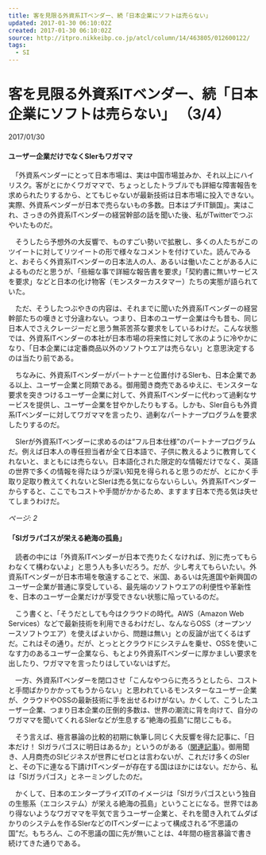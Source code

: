 ```yaml
---
title: 客を見限る外資系ITベンダー、続「日本企業にソフトは売らない」
updated: 2017-01-30 06:10:02Z
created: 2017-01-30 06:10:02Z
source: http://itpro.nikkeibp.co.jp/atcl/column/14/463805/012600122/
tags:
  - SI
---
```


#  客を見限る外資系ITベンダー、続「日本企業にソフトは売らない」 （3/4）

2017/01/30

#### ユーザー企業だけでなくSIerもワガママ

　「外資系ベンダーにとって日本市場は、実は中国市場並みか、それ以上にハイリスク。客がとにかくワガママで、ちょっとしたトラブルでも詳細な障害報告を求められたりするから、とてもじゃないが最新技術は日本市場に投入できない。実際、外資系ベンダーが日本で売らないもの多数。日本はプチIT鎖国」。実はこれ、さっきの外資系ITベンダーの経営幹部の話を聞いた後、私がTwitterでつぶやいたものだ。

　そうしたら予想外の大反響で、ものすごい勢いで拡散し、多くの人たちがこのツイートに対してリツイートの形で様々なコメントを付けていた。読んでみると、おそらく外資系ITベンダーの日本法人の人、あるいは働いたことがある人によるものだと思うが、「些細な事で詳細な報告書を要求」「契約書に無いサービスを要求」などと日本の化け物客（モンスターカスタマー）たちの実態が語られていた。

　ただ、そうしたつぶやきの内容は、それまでに聞いた外資系ITベンダーの経営幹部たちの嘆きと寸分違わない。つまり、日本のユーザー企業は今も昔も、同じ日本人でさえクレージーだと思う無茶苦茶な要求をしているわけだ。こんな状態では、外資系ITベンダーの本社が日本市場の将来性に対して氷のように冷やかになり、「日本企業には定番商品以外のソフトウエアは売らない」と意思決定するのは当たり前である。

　ちなみに、外資系ITベンダーがパートナーと位置付けるSIerも、日本企業である以上、ユーザー企業と同類である。御用聞き商売であるゆえに、モンスターな要求を突きつけるユーザー企業に対して、外資系ITベンダーに代わって過剰なサービスを提供し、ユーザー企業を甘やかしたりもする。しかも、SIer自らも外資系ITベンダーに対してワガママを言ったり、過剰なパートナープログラムを要求したりするのだ。

　SIerが外資系ITベンダーに求めるのは“フル日本仕様”のパートナープログラムだ。例えば日本人の専任担当者が全て日本語で、子供に教えるように教育してくれないと、まともには売らない。日本語化された限定的な情報だけでなく、英語の世界で多くの情報を得たほうが深い知見を得られると思うのだが、とにかく手取り足取り教えてくれないとSIerは売る気にならないらしい。外資系ITベンダーからすると、ここでもコストや手間がかかるため、ますます日本で売る気は失せてしまうわけだ。

*ページ: 2*

#### 「SIガラパゴスが栄える絶海の孤島」

　読者の中には「外資系ITベンダーが日本で売りたくなければ、別に売ってもらわなくて構わないよ」と思う人も多いだろう。だが、少し考えてもらいたい。外資系ITベンダーが日本市場を敬遠することで、米国、あるいは先進国や新興国のユーザー企業が普通に享受している、最先端のソフトウエアの利便性や革新性を、日本のユーザー企業だけが享受できない状態に陥っているのだ。

　こう書くと、「そうだとしても今はクラウドの時代。AWS（Amazon Web Services）などで最新技術を利用できるわけだし、なんならOSS（オープンソースソフトウエア）を使えばよいから、問題は無い」との反論が出てくるはずだ。これはその通り。だが、とっととクラウドにシステムを乗せ、OSSを使いこなす力のあるユーザー企業なら、もとより外資系ITベンダーに厚かましい要求を出したり、ワガママを言ったりはしていないはずだ。

　一方、外資系ITベンダーを閉口させ「こんなやつらに売ろうとしたら、コストと手間ばかりかかってもうからない」と思われているモンスターなユーザー企業が、クラウドやOSSの最新技術に手を出せるわけがない。かくして、こうしたユーザー企業、つまり日本企業の圧倒的多数は、世界の潮流に背を向けて、自分のワガママを聞いてくれるSIerなどが生息する“絶海の孤島”に閉じこもる。

　そう言えば、極言暴論の比較的初期に執筆し同じく大反響を得た記事に、「日本だけ！ SIガラパゴスに明日はあるか」というのがある（[関連記事](http://itpro.nikkeibp.co.jp/article/COLUMN/20131204/522524/)）。御用聞き、人月商売のSIビジネスが世界にゼロとは言わないが、これだけ多くのSIerと、その下に連なる下請けITベンダーが存在する国はほかにはない。だから、私は「SIガラパゴス」とネーミングしたのだ。

　かくして、日本のエンタープライズITのイメージは「SIガラパゴスという独自の生態系（エコシステム）が栄える絶海の孤島」ということになる。世界ではあり得ないようなワガママを平気で言うユーザー企業と、それを聞き入れてムダばかりのシステムを作るSIerなどのITベンダーによって構成される“不思議の国”だ。もちろん、この不思議の国に先が無いことは、4年間の極言暴論で書き続けてきた通りである。